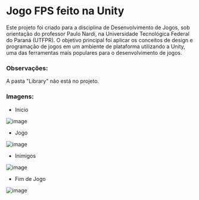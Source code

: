 # Jogo FPS feito na Unity

Este projeto foi criado para a disciplina de Desenvolvimento de Jogos, sob orientação do professor Paulo Nardi, na Universidade Tecnológica Federal do Paraná (UTFPR). O objetivo principal foi aplicar os conceitos de design e programação de jogos em um ambiente de plataforma utilizando a Unity, uma das ferramentas mais populares para o desenvolvimento de jogos.

### Observações:

A pasta "Library" não está no projeto.

### Imagens:

<ul>
  <li>Inicio</li>
</ul>

![image](https://github.com/user-attachments/assets/00ca4ff0-bbbf-4b4e-bd60-6a0fe8a0ac7a)

<ul>
  <li>Jogo</li>
</ul>

![image](https://github.com/user-attachments/assets/cddbb63e-033b-4aa5-a523-09a3729a527f)

<ul>
  <li>Inimigos</li>
</ul>

![image](https://github.com/user-attachments/assets/1973cf9d-b78a-434c-a8dc-7e4ecee6d5ad)

<ul>
  <li>Fim de Jogo</li>
</ul>

![image](https://github.com/user-attachments/assets/958d6c78-23e0-44af-87f6-2746e6ce3184)
